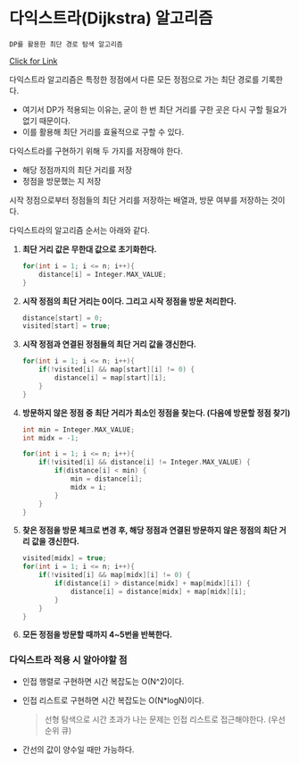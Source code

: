# **다익스트라(Dijkstra) 알고리즘**

`DP를 활용한 최단 경로 탐색 알고리즘`

[Click for Link](https://camo.githubusercontent.com/cd1c5a0964cecc9cfcd6b6b2b75872f02ed458871381e9ea044c63fef56a2fa0/68747470733a2f2f75706c6f61642e77696b696d656469612e6f72672f77696b6970656469612f636f6d6d6f6e732f352f35372f44696a6b737472615f416e696d6174696f6e2e676966)

다익스트라 알고리즘은 특정한 정점에서 다른 모든 정점으로 가는 최단 경로를 기록한다.

- 여기서 DP가 적용되는 이유는, 굳이 한 번 최단 거리를 구한 곳은 다시 구할 필요가 없기 때문이다.
- 이를 활용해 최단 거리를 효율적으로 구할 수 있다.

다익스트라를 구현하기 위해 두 가지를 저장해야 한다.

- 해당 정점까지의 최단 거리를 저장
- 정점을 방문했는 지 저장

시작 정점으로부터 정점들의 최단 거리를 저장하는 배열과, 방문 여부를 저장하는 것이다.

다익스트라의 알고리즘 순서는 아래와 같다.

1. **최단 거리 값은 무한대 값으로 초기화한다.**
    
    ```cpp
    for(int i = 1; i <= n; i++){
        distance[i] = Integer.MAX_VALUE;
    }
    ```
    

1. **시작 정점의 최단 거리는 0이다. 그리고 시작 정점을 방문 처리한다.**
    
    ```cpp
    distance[start] = 0;
    visited[start] = true;
    ```
    
2. **시작 정점과 연결된 정점들의 최단 거리 값을 갱신한다.**
    
    ```cpp
    for(int i = 1; i <= n; i++){
        if(!visited[i] && map[start][i] != 0) {
        	distance[i] = map[start][i];
        }
    }
    ```
    
3. **방문하지 않은 정점 중 최단 거리가 최소인 정점을 찾는다. (다음에 방문할 정점 찾기)**
    
    ```cpp
    int min = Integer.MAX_VALUE;
    int midx = -1;
    
    for(int i = 1; i <= n; i++){
        if(!visited[i] && distance[i] != Integer.MAX_VALUE) {
        	if(distance[i] < min) {
                min = distance[i];
                midx = i;
            }
        }
    }
    ```
    
4. **찾은 정점을 방문 체크로 변경 후, 해당 정점과 연결된 방문하지 않은 정점의 최단 거리 값을 갱신한다.**
    
    ```cpp
    visited[midx] = true;
    for(int i = 1; i <= n; i++){
        if(!visited[i] && map[midx][i] != 0) {
        	if(distance[i] > distance[midx] + map[midx][i]) {
                distance[i] = distance[midx] + map[midx][i];
            }
        }
    }
    ```
    
5. **모든 정점을 방문할 때까지 4~5번을 반복한다.**

### **다익스트라 적용 시 알아야할 점**

- 인접 행렬로 구현하면 시간 복잡도는 O(N^2)이다.
- 인접 리스트로 구현하면 시간 복잡도는 O(N*logN)이다.
    
    > 선형 탐색으로 시간 초과가 나는 문제는 인접 리스트로 접근해야한다. (우선순위 큐)
    > 
- 간선의 값이 양수일 때만 가능하다.
